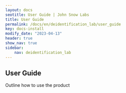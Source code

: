 ```yaml
---
layout: docs
seotitle: User Guide | John Snow Labs
title: User Guide
permalink: /docs/en/deidentification_lab/user_guide
key: docs-install
modify_date: "2023-04-13"
header: true
show_nav: true
sidebar:
    nav: deidentification_lab
---
```


<div class="main-docs" markdown="1"><div class="h3-box" markdown="1">


## User Guide

<div>
Outline how to use the product
</div>